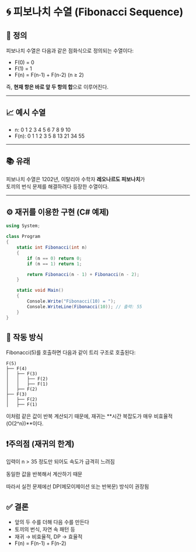 # 🌀 피보나치 수열 (Fibonacci Sequence)

## 📌 정의

피보나치 수열은 다음과 같은 점화식으로 정의되는 수열이다:

- F(0) = 0
- F(1) = 1
- F(n) = F(n-1) + F(n-2) (n ≥ 2)

즉, **현재 항은 바로 앞 두 항의 합**으로 이루어진다.

---

## 📈 예시 수열

- n: 0 1 2 3 4 5 6 7 8 9 10
- F(n): 0 1 1 2 3 5 8 13 21 34 55

---

## 📚 유래

피보나치 수열은 1202년, 이탈리아 수학자 **레오나르도 피보나치**가  
토끼의 번식 문제를 해결하려다 등장한 수열이다.

---

## ⚙️ 재귀를 이용한 구현 (C# 예제)

```csharp
using System;

class Program
{
    static int Fibonacci(int n)
    {
        if (n == 0) return 0;
        if (n == 1) return 1;

        return Fibonacci(n - 1) + Fibonacci(n - 2);
    }

    static void Main()
    {
        Console.Write("Fibonacci(10) = ");
        Console.WriteLine(Fibonacci(10)); // 출력: 55
    }
}
```
## 🧠 작동 방식
Fibonacci(5)를 호출하면 다음과 같이 트리 구조로 호출된다:
```
F(5)
├── F(4)
│   ├── F(3)
│   │   ├── F(2)
│   │   ├── F(1)
│   ├── F(2)
├── F(3)
│   ├── F(2)
│   ├── F(1)
```

이처럼 같은 값이 반복 계산되기 때문에,
재귀는 **시간 복잡도가 매우 비효율적 (O(2^n))**이다.

## ❗️주의점 (재귀의 한계)
입력이 n > 35 정도만 되어도 속도가 급격히 느려짐

동일한 값을 반복해서 계산하기 때문

따라서 실전 문제에선 DP(메모이제이션 또는 반복문) 방식이 권장됨

## ✅ 결론
- 앞의 두 수를 더해 다음 수를 만든다
- 토끼의 번식, 자연 속 패턴 등
- 재귀 → 비효율적, DP → 효율적
-	F(n) = F(n-1) + F(n-2)
